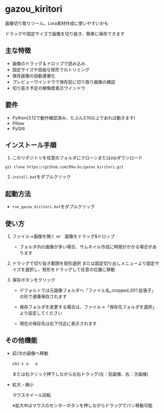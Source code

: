 # gazou_kiritori
画像切り取りツール。Lora素材作成に使いやすいかも

ドラッグや固定サイズで画像を切り抜き、簡単に保存できます



## 主な特徴
- 画像のドラッグ＆ドロップで読み込み
- 固定サイズや自由な矩形でのトリミング
- 保存画像の自動連番化
- プレビューウインドウで保存前に切り取り画像の確認
- 切り抜き予定の解像度表示ウインドウ


## 要件
- Python(3.12で動作確認済み、たぶん3.10以上であれば動きます)
- Pillow
- PyQt6 

## インストール手順
1. このリポジトリを任意のフォルダにクローンまたはzipダウンロード

```
git clone https://github.com/99a-bc/gazou_kiritori.git
```

2. `install.bat`をダブルクリック


## 起動方法
- `run_gazou_kiritori.bat`をダブルクリック


## 使い方
1. ファイル→画像を開く or　画像をドラッグ&ドロップ
   
   - フォルダ内の画像が多い場合、サムネイル作成に時間がかかる場合があります

2. ドラッグで切り抜き範囲を矩形選択
   または固定切り出しメニューより固定サイズを選択し、矩形をドラッグして任意の位置に移動

5. 保存ボタンをクリック

   - デフォルトでは元画像フォルダへ「ファイル名_cropped_001.拡張子」の形で連番保存されます

   - 保存フォルダを変更する場合は、ファイル→「保存先フォルダを選択」より設定してください

   - 現在の保存先は右下付近に表示されます



## その他機能

- 前/次の画像へ移動

  ctrl ＋ ←　→

  または右クリック押下しながら左右ドラッグ(左：前画像、右：次画像)

- 拡大・縮小

  マウスホイール回転
  
  ※拡大中はマウスのセンターボタンを押しながらドラッグでパン移動可能





